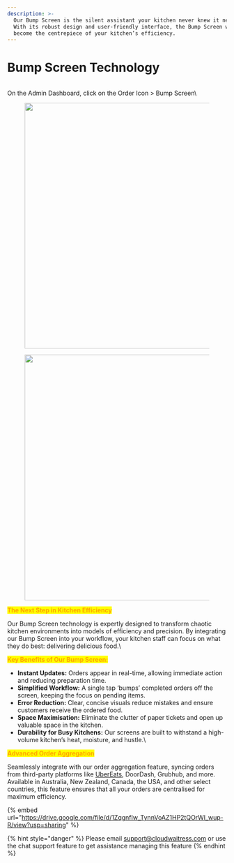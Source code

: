 ```yaml
---
description: >-
  Our Bump Screen is the silent assistant your kitchen never knew it needed.
  With its robust design and user-friendly interface, the Bump Screen will
  become the centrepiece of your kitchen’s efficiency.
---
```


# Bump Screen Technology

<figure><img src="../../.gitbook/assets/Screen Shot 2024-01-10 at 5.40.03 AM.png" alt=""><figcaption></figcaption></figure>

On the Admin Dashboard, click on the Order Icon > Bump Screen\


<figure><img src="../../.gitbook/assets/Screen Shot 2024-01-10 at 6.20.24 AM (1).png" alt="" width="563"><figcaption></figcaption></figure>

<figure><img src="../../.gitbook/assets/Screen Shot 2024-01-10 at 6.18.53 AM.png" alt="" width="563"><figcaption></figcaption></figure>

<mark style="color:orange;">**The Next Step in Kitchen Efficiency**</mark>

Our Bump Screen technology is expertly designed to transform chaotic kitchen environments into models of efficiency and precision. By integrating our Bump Screen into your workflow, your kitchen staff can focus on what they do best: delivering delicious food.\


<mark style="color:orange;">**Key Benefits of Our Bump Screen:**</mark>

* **Instant Updates:** Orders appear in real-time, allowing immediate action and reducing preparation time.
* &#x20;**Simplified Workflow:** A single tap ‘bumps’ completed orders off the screen, keeping the focus on pending items.
* &#x20;**Error Reduction:** Clear, concise visuals reduce mistakes and ensure customers receive the ordered food.
* &#x20;**Space Maximisation:** Eliminate the clutter of paper tickets and open up valuable space in the kitchen.
* &#x20;**Durability for Busy Kitchens:** Our screens are built to withstand a high-volume kitchen’s heat, moisture, and hustle.\


<mark style="color:orange;">**Advanced Order Aggregation**</mark>

Seamlessly integrate with our order aggregation feature, syncing orders from third-party platforms like [UberEats](https://ubereats.com/), DoorDash, Grubhub, and more. Available in Australia, New Zealand, Canada, the USA, and other select countries, this feature ensures that all your orders are centralised for maximum efficiency.

{% embed url="https://drive.google.com/file/d/1ZqgnfIw_TynnVoAZ1HP2tQOrWI_wup-R/view?usp=sharing" %}



{% hint style="danger" %}
Please email [support@cloudwaitress.com](mailto:support@cloudwaitress.com) or use the chat support feature to get assistance managing this feature
{% endhint %}
